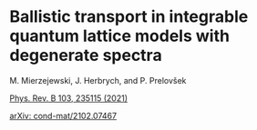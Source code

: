 # Ballistic transport in integrable quantum lattice models with degenerate spectra

M. Mierzejewski, J. Herbrych, and P. Prelov&scaron;ek

[Phys. Rev. B 103, 235115 (2021)](https://journals.aps.org/prb/abstract/10.1103/PhysRevB.103.235115)

[arXiv: cond-mat/2102.07467](https://arxiv.org/abs/2102.07467)

